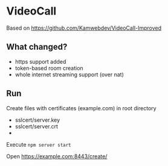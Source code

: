 # VideoCall
Based on https://github.com/Kamwebdev/VideoCall-Improved

## What changed?
- https support added
- token-based room creation
- whole internet streaming support (over nat)

## Run
Create files with certificates (example.com) in root directory
- sslcert/server.key
- sslcert/server.crt
- 
Execute
`npm server start`

Open https://example.com:8443/create/<token>
